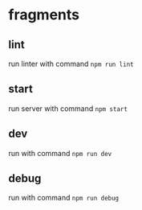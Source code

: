# fragments

## lint

run linter with command `npm run lint`

## start

run server with command `npm start`

## dev

run with command `npm run dev`

## debug

run with command `npm run debug`
